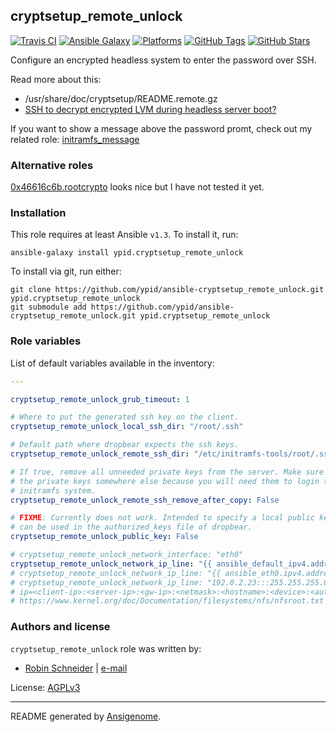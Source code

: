 ## cryptsetup_remote_unlock

[![Travis CI](http://img.shields.io/travis/ypid/ansible-cryptsetup_remote_unlock.svg?style=flat)](http://travis-ci.org/ypid/ansible-cryptsetup_remote_unlock)
[![Ansible Galaxy](http://img.shields.io/badge/galaxy-ypid.cryptsetup_remote_unlock-660198.svg?style=flat)](https://galaxy.ansible.com/list#/roles/2980)
[![Platforms](http://img.shields.io/badge/platforms-debian-lightgrey.svg?style=flat)](https://galaxy.ansible.com/list#/roles/2980)
[![GitHub Tags](https://img.shields.io/github/tag/ypid/ansible-cryptsetup_remote_unlock.svg)](https://github.com/ypid/ansible-cryptsetup_remote_unlock)
[![GitHub Stars](https://img.shields.io/github/stars/ypid/ansible-cryptsetup_remote_unlock.svg)](https://github.com/ypid/ansible-cryptsetup_remote_unlock)


Configure an encrypted headless system to enter the password over SSH.

Read more about this:

* /usr/share/doc/cryptsetup/README.remote.gz
* [SSH to decrypt encrypted LVM during headless server boot?](http://unix.stackexchange.com/a/79203)

If you want to show a message above the password promt, check out my
related role: [initramfs_message](https://galaxy.ansible.com/list#/roles/2807)

### Alternative roles

[0x46616c6b.rootcrypto](https://github.com/systemli/ansible-rootcrypto) looks nice but I have not tested it yet.

### Installation

This role requires at least Ansible `v1.3`. To install it, run:

```Shell
ansible-galaxy install ypid.cryptsetup_remote_unlock
```

To install via git, run either:

```Shell
git clone https://github.com/ypid/ansible-cryptsetup_remote_unlock.git ypid.cryptsetup_remote_unlock
git submodule add https://github.com/ypid/ansible-cryptsetup_remote_unlock.git ypid.cryptsetup_remote_unlock
```




### Role variables

List of default variables available in the inventory:

```YAML
---

cryptsetup_remote_unlock_grub_timeout: 1

# Where to put the generated ssh key on the client.
cryptsetup_remote_unlock_local_ssh_dir: "/root/.ssh"

# Default path where dropbear expects the ssh keys.
cryptsetup_remote_unlock_remote_ssh_dir: "/etc/initramfs-tools/root/.ssh"

# If true, remove all unneeded private keys from the server. Make sure you have
# the private keys somewhere else because you will need them to login to your
# initramfs system.
cryptsetup_remote_unlock_remote_ssh_remove_after_copy: False

# FIXME: Currently does not work. Intended to specify a local public key which
# can be used in the authorized_keys file of dropbear.
cryptsetup_remote_unlock_public_key: False

# cryptsetup_remote_unlock_network_interface: "eth0"
cryptsetup_remote_unlock_network_ip_line: "{{ ansible_default_ipv4.address }}::{{ ansible_default_ipv4.address }}:{{ ansible_default_ipv4.netmask }}:::off"
# cryptsetup_remote_unlock_network_ip_line: "{{ ansible_eth0.ipv4.address }}:::{{ ansible_eth0.ipv4.netmask }}:{{ ansible_hostname }}::off"
# cryptsetup_remote_unlock_network_ip_line: "192.0.2.23:::255.255.255.0:noname::off"
# ip=<client-ip>:<server-ip>:<gw-ip>:<netmask>:<hostname>:<device>:<autoconf>
# https://www.kernel.org/doc/Documentation/filesystems/nfs/nfsroot.txt
```




### Authors and license

`cryptsetup_remote_unlock` role was written by:

- [Robin Schneider](https://github.com/ypid) | [e-mail](mailto:ypid@riseup.net)

License: [AGPLv3](https://tldrlegal.com/license/gnu-affero-general-public-license-v3-%28agpl-3.0%29)

***

README generated by [Ansigenome](https://github.com/nickjj/ansigenome/).
